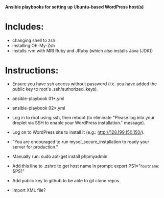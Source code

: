 #### Ansible playbooks for setting up Ubuntu-based WordPress host(s)

# Includes:

* changing shell to zsh
* installing Oh-My-Zsh
* installs rvm with MRI Ruby and JRuby (which also installs Java (JDK))


# Instructions:

* Ensure you have ssh access without password (i.e. you have added the public key to root's .ssh/authorized_keys).
* ansible-playbook 01*.yml
* ansible-playbook 02*.yml
* Log in to root using ssh, then reboot (to eliminate "Please log into your droplet via SSH to enable your WordPress installation." message).
* Log on to WordPress site to install it (e.g.: http://128.199.150.150/).
* "You are encouraged to run mysql_secure_installation to ready your server for production."
* Manually run: sudo apt-get install phpmyadmin
* Add this line to .zshrc to get host name in prompt: export PS1="`hostname`: $PS1"
* Add public key to github to be able to git clone repos.

* Import XML file?


